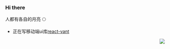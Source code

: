 ### Hi there

人都有各自的月亮 🌕

- 正在写移动端ui库[react-vant](https://github.com/3lang3/react-vant)


<img align="right" src="https://github-readme-stats.vercel.app/api?username=3lang3&show_icons=true&text_color=3f45ff&bg_color=ffffff&hide_title=true">
